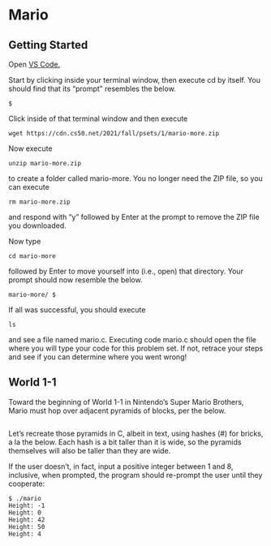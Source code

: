 # Mario
## Getting Started

Open <a href=https://code.cs50.io/>VS Code.</a>

Start by clicking inside your terminal window, then execute cd by itself. You should find that its “prompt” resembles the below.

``
$
``

Click inside of that terminal window and then execute

``
wget https://cdn.cs50.net/2021/fall/psets/1/mario-more.zip
``

Now execute

``
unzip mario-more.zip
``

to create a folder called mario-more. You no longer need the ZIP file, so you can execute

``
rm mario-more.zip
``

and respond with “y” followed by Enter at the prompt to remove the ZIP file you downloaded.

Now type

``
cd mario-more
``

followed by Enter to move yourself into (i.e., open) that directory. Your prompt should now resemble the below.

``
mario-more/ $
``

If all was successful, you should execute

``
ls
``

and see a file named mario.c. Executing code mario.c should open the file where you will type your code for this problem set. If not, retrace your steps and see if you can determine where you went wrong!

## World 1-1
Toward the beginning of World 1-1 in Nintendo’s Super Mario Brothers, Mario must hop over adjacent pyramids of blocks, per the below.

<img href="https://cs50.harvard.edu/x/2022/psets/1/mario/more/pyramids.png"></a>

Let’s recreate those pyramids in C, albeit in text, using hashes (#) for bricks, a la the below. Each hash is a bit taller than it is wide, so the pyramids themselves will also be taller than they are wide.

If the user doesn’t, in fact, input a positive integer between 1 and 8, inclusive, when prompted, the program should re-prompt the user until they cooperate:

```
$ ./mario
Height: -1
Height: 0
Height: 42
Height: 50
Height: 4
```
